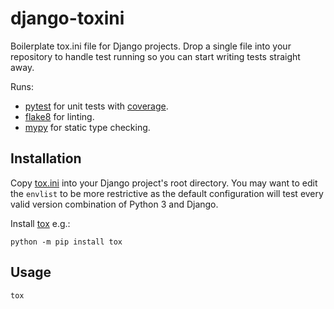 # django-toxini

Boilerplate tox.ini file for Django projects. Drop a single file into your
repository to handle test running so you can start writing tests straight away.

Runs:
- [pytest](https://docs.pytest.org/en/latest/) for unit tests with [coverage](https://coverage.readthedocs.io/en/latest/).
- [flake8](https://flake8.pycqa.org/en/latest/) for linting.
- [mypy](https://mypy.readthedocs.io/en/stable/) for static type checking.

## Installation

Copy [tox.ini](tox.ini) into your Django project's root directory. You may want to
edit the `envlist` to be more restrictive as the default configuration will test
every valid version combination of Python 3 and Django.

Install [tox](https://tox.readthedocs.io/en/latest/install.html) e.g.:
```
python -m pip install tox
```

## Usage

```
tox
```
